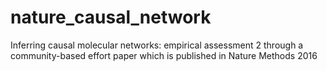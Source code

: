 # nature_causal_network
Inferring causal molecular networks: empirical assessment 2 through a community-based effort paper which is published in Nature Methods 2016
